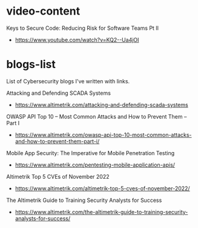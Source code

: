 # video-content
Keys to Secure Code: Reducing Risk for Software Teams Pt II 
- https://www.youtube.com/watch?v=KQ2--Ua4jOI

# blogs-list
List of Cybersecurity blogs I've written with links. 

Attacking and Defending SCADA Systems
- https://www.altimetrik.com/attacking-and-defending-scada-systems

OWASP API Top 10 – Most Common Attacks and How to Prevent Them – Part I
- https://www.altimetrik.com/owasp-api-top-10-most-common-attacks-and-how-to-prevent-them-part-i/

Mobile App Security: The Imperative for Mobile Penetration Testing
- https://www.altimetrik.com/pentesting-mobile-application-apis/

Altimetrik Top 5 CVEs of November 2022
- https://www.altimetrik.com/altimetrik-top-5-cves-of-november-2022/

The Altimetrik Guide to Training Security Analysts for Success
- https://www.altimetrik.com/the-altimetrik-guide-to-training-security-analysts-for-success/
